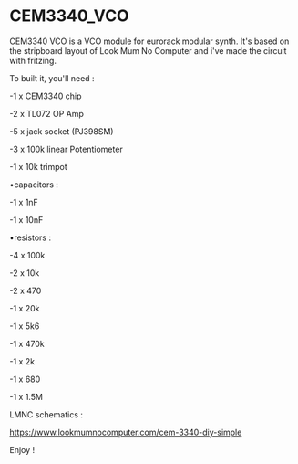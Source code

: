 # CEM3340_VCO

CEM3340 VCO is a VCO module for eurorack modular synth. It's based on the stripboard layout of Look Mum No Computer and i've made the circuit with fritzing.

To built it, you'll need :

-1 x CEM3340 chip

-2 x TL072 OP Amp

-5 x jack socket (PJ398SM)

-3 x 100k linear Potentiometer 

-1 x 10k trimpot

•capacitors : 

-1 x 1nF

-1 x 10nF

•resistors :

-4 x 100k

-2 x 10k

-2 x 470

-1 x 20k

-1 x 5k6

-1 x 470k

-1 x 2k

-1 x 680

-1 x 1.5M

LMNC schematics : 

https://www.lookmumnocomputer.com/cem-3340-diy-simple

Enjoy !


